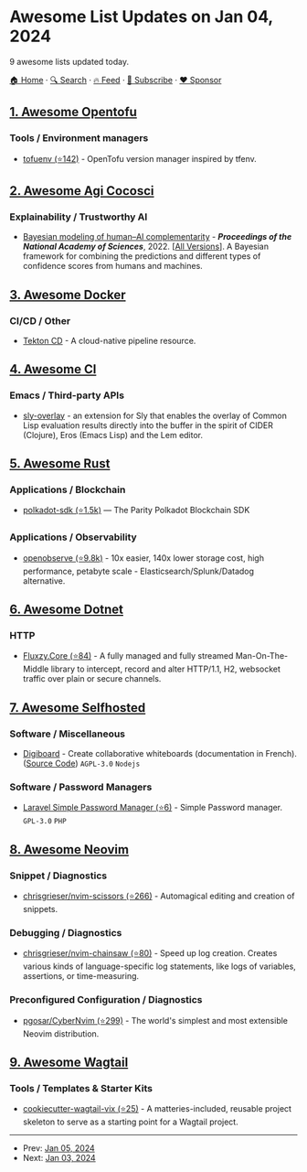 # Awesome List Updates on Jan 04, 2024

9 awesome lists updated today.

[🏠 Home](/README.md) · [🔍 Search](https://www.trackawesomelist.com/search/) · [🔥 Feed](https://www.trackawesomelist.com/rss.xml) · [📮 Subscribe](https://trackawesomelist.us17.list-manage.com/subscribe?u=d2f0117aa829c83a63ec63c2f&id=36a103854c) · [❤️  Sponsor](https://github.com/sponsors/theowenyoung)



## [1. Awesome Opentofu](/content/virtualroot/awesome-opentofu/README.md)

### Tools / Environment managers

*   [tofuenv (⭐142)](https://github.com/tofuutils/tofuenv) - OpenTofu version manager inspired by tfenv.

## [2. Awesome Agi Cocosci](/content/YuzheSHI/awesome-agi-cocosci/README.md)

### Explainability / Trustworthy AI

*   [Bayesian modeling of human–AI complementarity](https://www.pnas.org/doi/full/10.1073/pnas.2111547119) - ***Proceedings of the National Academy of Sciences***, 2022. \[[All Versions](https://scholar.google.com/scholar?cluster=15735143859968841009\&hl=en\&as_sdt=0,5)]. A Bayesian framework for combining the predictions and different types of confidence scores from humans and machines.

## [3. Awesome Docker](/content/veggiemonk/awesome-docker/README.md)

### CI/CD / Other

*   [Tekton CD](https://tekton.dev/) - A cloud-native pipeline resource.

## [4. Awesome Cl](/content/CodyReichert/awesome-cl/README.md)

### Emacs / Third-party APIs

*   [sly-overlay](https://git.sr.ht/~fosskers/sly-overlay) - an extension for Sly that enables the overlay of Common Lisp evaluation results directly into the buffer in the spirit of CIDER (Clojure), Eros (Emacs Lisp) and the Lem editor.

## [5. Awesome Rust](/content/rust-unofficial/awesome-rust/README.md)

### Applications / Blockchain

*   [polkadot-sdk (⭐1.5k)](https://github.com/paritytech/polkadot-sdk) — The Parity Polkadot Blockchain SDK

### Applications / Observability

*   [openobserve (⭐9.8k)](https://github.com/openobserve/openobserve) - 10x easier, 140x lower storage cost, high performance, petabyte scale - Elasticsearch/Splunk/Datadog alternative.

## [6. Awesome Dotnet](/content/quozd/awesome-dotnet/README.md)

### HTTP

*   [Fluxzy.Core (⭐84)](https://github.com/haga-rak/fluxzy.core) - A fully managed and fully streamed Man-On-The-Middle library to intercept, record and alter HTTP/1.1, H2, websocket traffic over plain or secure channels.

## [7. Awesome Selfhosted](/content/awesome-selfhosted/awesome-selfhosted/README.md)

### Software / Miscellaneous

*   [Digiboard](https://digiboard.app/) - Create collaborative whiteboards (documentation in French). ([Source Code](https://codeberg.org/ladigitale/digiboard)) `AGPL-3.0` `Nodejs`

### Software / Password Managers

*   [Laravel Simple Password Manager (⭐6)](https://github.com/milenmk/Laravel-Simple-Password-Manager) - Simple Password manager. `GPL-3.0` `PHP`

## [8. Awesome Neovim](/content/rockerBOO/awesome-neovim/README.md)

### Snippet / Diagnostics

*   [chrisgrieser/nvim-scissors (⭐266)](https://github.com/chrisgrieser/nvim-scissors) - Automagical editing and creation of snippets.

### Debugging / Diagnostics

*   [chrisgrieser/nvim-chainsaw (⭐80)](https://github.com/chrisgrieser/nvim-chainsaw) - Speed up log creation. Creates various kinds of language-specific log statements, like logs of variables, assertions, or time-measuring.

### Preconfigured Configuration / Diagnostics

*   [pgosar/CyberNvim (⭐299)](https://github.com/pgosar/CyberNvim) - The world's simplest and most extensible Neovim distribution.

## [9. Awesome Wagtail](/content/springload/awesome-wagtail/README.md)

### Tools / Templates & Starter Kits

*   [cookiecutter-wagtail-vix (⭐25)](https://github.com/engineervix/cookiecutter-wagtail-vix) - A matteries-included, reusable project skeleton to serve as a starting point for a Wagtail project.

---

- Prev: [Jan 05, 2024](/content/2024/01/05/README.md)
- Next: [Jan 03, 2024](/content/2024/01/03/README.md)